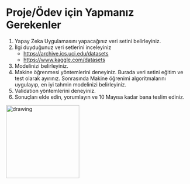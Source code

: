 # Proje/Ödev için Yapmanız Gerekenler

1. Yapay Zeka Uygulamasını yapacağınız veri setini belirleyiniz.
2. İlgi duyduğunuz veri setlerini inceleyiniz
   - https://archive.ics.uci.edu/datasets
   - https://www.kaggle.com/datasets
3. Modelinizi belirleyiniz.
4. Makine öğrenmesi yöntemlerini deneyiniz. Burada veri setini eğitim ve test olarak ayırınız. Sonrasında Makine öğrenimi algoritmalarını uygulayıp, en iyi tahmin modelinizi belirleyiniz.
5. Validation yöntemlerini deneyiniz.
6. Sonuçları elde edin, yorumlayın ve 10 Mayısa kadar bana teslim ediniz.

<img src="https://user-images.githubusercontent.com/74038190/216122049-276bc7a5-c760-4849-805a-995d8fa6ea13.png" alt="drawing" width="200"/>

